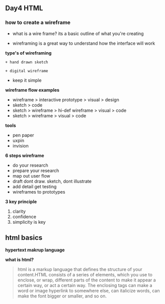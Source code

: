 ## Day4 HTML

### how to create a wireframe

+ what is a wire frame? its a basic outline of what you're creating

+ wireframing is a great way to understand how the interface will work

**type's of wireframing**

    + hand drawn sketch 
    
    + digital wireframe

+ keep it simple

**wireframe flow examples**

+ wireframe > interactive prototype > visual > design
+ sketch > code
+ sketch > wireframe > hi-def wireframe > visual > code 
+ sketch > wireframe > visual > code

**tools**

+ pen paper
+ uxpin
+ invision

**6 steps wireframe**

+ do your research
+ prepare your research
+ map out user flow
+ draft dont draw. sketch, dont illustrate
+ add detail get testing
+ wireframes to prototypes

**3 key principle**

1. clarity
1. confidence
1. simplicity is key

## **html basics**

**hypertext makrup language**

**what is html?**
> html is a markup language that defines the structure of your content.HTML consists of a series of elements, which you use to enclose, or wrap, different parts of the content to make it appear a certain way, or act a certain way. The enclosing tags can make a word or image hyperlink to somewhere else, can italicize words, can make the font bigger or smaller, and so on.